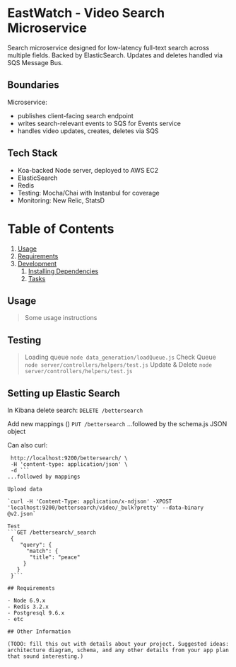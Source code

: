 # EastWatch - Video Search Microservice

Search microservice designed for low-latency full-text search across multiple fields. Backed by ElasticSearch. Updates and deletes handled via SQS Message Bus. 

## Boundaries
Microservice: 
- publishes client-facing search endpoint
- writes search-relevant events to SQS for Events service
- handles video updates, creates, deletes via SQS

## Tech Stack
- Koa-backed Node server, deployed to AWS EC2
- ElasticSearch
- Redis
- Testing: Mocha/Chai with Instanbul for coverage
- Monitoring: New Relic, StatsD 

# Table of Contents

1. [Usage](#Usage)
1. [Requirements](#requirements)
1. [Development](#development)
    1. [Installing Dependencies](#installing-dependencies)
    1. [Tasks](#tasks)

## Usage

> Some usage instructions

## Testing

> Loading queue `node data_generation/loadQueue.js`
> Check Queue `node server/controllers/helpers/test.js` 
> Update & Delete `node server/controllers/helpers/test.js` 

## Setting up Elastic Search

In Kibana delete search: 
`DELETE /bettersearch`

Add new mappings ()
`PUT /bettersearch`
...followed by the schema.js JSON object

Can also curl:
```curl -X PUT \
 http://localhost:9200/bettersearch/ \
 -H 'content-type: application/json' \
 -d ``` 
...followed by mappings

Upload data

`curl -H 'Content-Type: application/x-ndjson' -XPOST 'localhost:9200/bettersearch/video/_bulk?pretty' --data-binary @v2.json`

Test
```GET /bettersearch/_search
 { 
    "query": {
      "match": {
       "title": "peace"
     }
   }
 }```

## Requirements

- Node 6.9.x
- Redis 3.2.x
- Postgresql 9.6.x
- etc

## Other Information

(TODO: fill this out with details about your project. Suggested ideas: architecture diagram, schema, and any other details from your app plan that sound interesting.)

